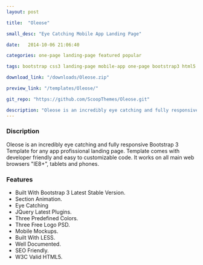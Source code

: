 ```yaml
---
layout: post

title:  "Oleose"

small_desc: "Eye Catching Mobile App Landing Page"

date:   2014-10-06 21:06:40

categories: one-page landing-page featured popular

tags: bootstrap css3 landing-page mobile-app one-page bootstrap3 html5

download_link: "/downloads/Oleose.zip"

preview_link: "/templates/Oleose/"

git_repo: "https://github.com/ScoopThemes/Oleose.git"

description: "Oleose is an incredibly eye catching and fully responsive Bootstrap 3 Template for any app profissional landing page. Template comes with developer friendly and easy to customizable code. It works on all main web browsers 'IE8+', tablets and phones."
---
```



### Discription ###

Oleose is an incredibly eye catching and fully responsive Bootstrap 3 Template for any app profissional landing page. Template comes with developer friendly and easy to customizable code. It works on all main web browsers "IE8+", tablets and phones.

### Features ###

+ Built With Bootstrap 3 Latest Stable Version.
+ Section Animation.
+ Eye Catching
+ JQuery Latest Plugins.
+ Three Predefined Colors.
+ Three Free Logo PSD.
+ Mobile Mockups.
+ Built With LESS.
+ Well Documented.
+ SEO Friendly.
+ W3C Valid HTML5.
